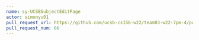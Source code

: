 ```yaml
---
name: sy-UCSBSubjectEditPage
actor: simonyu01
pull_request_url: https://github.com/ucsb-cs156-w22/team03-w22-7pm-4/pull/66
pull_request_num: 66
---
```

